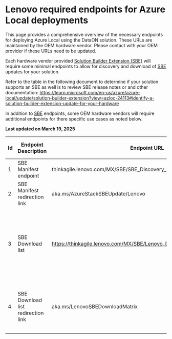 # Lenovo required endpoints for Azure Local deployments

This page provides a comprehensive overview of the necessary endpoints for deploying Azure Local using the DataON solution. These URLs are maintained by the OEM hardware vendor. Please contact with your OEM provider if these URLs need to be updated.

Each hardware vendor provided [Solution Builder Extension (SBE)](https://learn.microsoft.com/en-us/azure/azure-local/update/solution-builder-extension) will require some minimal endpoints to allow for discovery and download of [SBE](https://learn.microsoft.com/en-us/azure/azure-local/update/solution-builder-extension) updates for your solution.

Refer to the table in the following document to determine if your solution supports an SBE as well is to review SBE release notes or and other documentation: https://learn.microsoft.com/en-us/azure/azure-local/update/solution-builder-extension?view=azloc-24113#identify-a-solution-builder-extension-update-for-your-hardware

In addition to [SBE](https://learn.microsoft.com/en-us/azure/azure-local/update/solution-builder-extension) endpoints, some OEM hardware vendors will require additional endpoints for there specific use cases as noted below.

**Last updated on March 19, 2025**

| Id | Endpoint Description | Endpoint URL                                                           | Port | Notes                                                    | Arc gateway support | Required for                 |
|----|---------------------|------------------------------------------------------------------------|------|----------------------------------------------------------|---------------------|------------------------------|
| 1  | SBE Manifest endpoint    | thinkagile.lenovo.com/MX/SBE/SBE_Discovery_Lenovo.xml  | 443  | Enables discovery and confirmation of validity for SBE updates from OEM | No                  | Deployment & Post deployment |
| 2  | SBE Manifest redirection link     | aka.ms/AzureStackSBEUpdate/Lenovo                                      | 443  | Microsoft redirection to the explicit OEM SBE manifest endpoint. | No                 | Deployment & Post deployment |
| 3  | SBE Download list     | https://thinkagile.lenovo.com/MX/SBE/Lenovo_DownloadConnector_Matrix.xml                                   | 443  | online list of SBE download endpoints. Required for Azure Local to be able to download SBE files to avoid "AdditionalContentRequired" state (see "Download" in [Avanced SBE capabilities](https://learn.microsoft.com/en-us/azure/azure-local/update/solution-builder-extension?view=azloc-24113#advanced-solution-builder-extension-capabilities)).<br><br>**Tip:** Review the contents of this file for the full list of endpoints, by SBE version.   | No                 | Deployment & Post deployment |
| 4  | SBE Download list redirection link     | aka.ms/LenovoSBEDownloadMatrix                                   | 443  | Microsoft redirection to online list of SBE download endpoints. Required for Azure Local to be able to download SBE files to avoid "AdditionalContentRequired" state (see "Download" in [Avanced SBE capabilities](https://learn.microsoft.com/en-us/azure/azure-local/update/solution-builder-extension?view=azloc-24113#advanced-solution-builder-extension-capabilities)). | No                 | Deployment & Post deployment |


